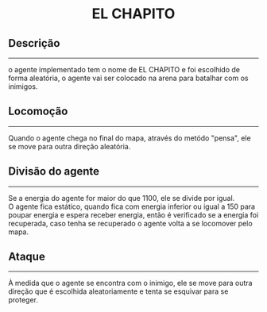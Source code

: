 # <center>EL CHAPITO</center> #

## Descrição
---------------------------------------------------------------------------------------------

  o agente implementado tem o nome de EL CHAPITO e foi escolhido de forma aleatória, o agente vai ser colocado na arena para batalhar com os inimigos. 

## Locomoção 
-----------------------------------------------------------------------------------------------
Quando o agente chega no final do mapa, através do metódo "pensa", ele se move para outra direção aleatória. 

## Divisão do agente
-----------------------------------------------------------------------------------------------
Se a energia do agente for maior do que 1100, ele se divide por igual.<br>O agente fica estático, quando fica com energia inferior ou igual a 150 para poupar energia e espera receber energia, então é verificado se a energia foi recuperada, caso tenha se recuperado o agente volta a se locomover pelo mapa.

## Ataque
-----------------------------------------
À medida que o agente se encontra com o inimigo, ele se move para outra direção que é escolhida aleatoriamente e tenta se esquivar para se proteger. 


